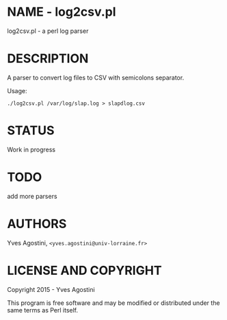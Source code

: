 # NAME - log2csv.pl

log2csv.pl - a perl log parser

# DESCRIPTION

A parser to convert log files to CSV with semicolons separator.

Usage:


    ./log2csv.pl /var/log/slap.log > slapdlog.csv
     

# STATUS

Work in progress

# TODO

add more parsers

# AUTHORS

Yves Agostini, `<yves.agostini@univ-lorraine.fr>`

# LICENSE AND COPYRIGHT

Copyright 2015 - Yves Agostini 

This program is free software and may be modified or distributed under the same terms as Perl itself.

